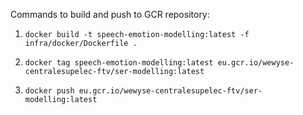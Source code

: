 
Commands to build and push to GCR repository:

1. `docker build -t speech-emotion-modelling:latest -f infra/docker/Dockerfile .`

2. `docker tag speech-emotion-modelling:latest eu.gcr.io/wewyse-centralesupelec-ftv/ser-modelling:latest`

3. `docker push eu.gcr.io/wewyse-centralesupelec-ftv/ser-modelling:latest`
